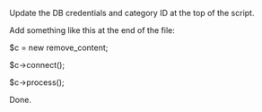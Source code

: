 Update the DB credentials and category ID at the top of the script.

Add something like this at the end of the file:

$c = new remove_content;

$c->connect();

$c->process();

Done.
